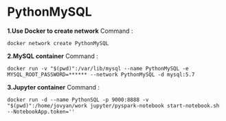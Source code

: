 # PythonMySQL

**1.Use Docker to create network**
Command :  

 `docker network create PythonMySQL`

**2.MySQL container**
Command : 

`docker run -v "$(pwd)":/var/lib/mysql --name PythonMySQL -e MYSQL_ROOT_PASSWORD=****** --network PythonMySQL -d mysql:5.7`

**3.Jupyter container**
Command : 

`docker run -d --name PythonSQL -p 9000:8888 -v "$(pwd)":/home/jovyan/work jupyter/pyspark-notebook start-notebook.sh --NotebookApp.token=''`